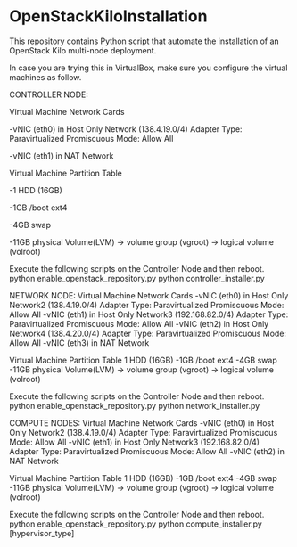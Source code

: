 # OpenStackKiloInstallation

This repository contains Python script that automate the installation of an OpenStack Kilo multi-node deployment.

In case you are trying this in VirtualBox, make sure you configure the virtual machines as follow.

CONTROLLER NODE:

Virtual Machine Network Cards

-vNIC (eth0) in Host Only Network (138.4.19.0/4) Adapter Type: Paravirtualized Promiscuous Mode: Allow All

-vNIC (eth1) in NAT Network 

Virtual Machine Partition Table

-1 HDD (16GB)

-1GB /boot ext4

-4GB swap

-11GB physical Volume(LVM) -> volume group (vgroot) -> logical volume (volroot)


Execute the following scripts on the Controller Node and then reboot.
python enable_openstack_repository.py
python controller_installer.py

NETWORK NODE:
Virtual Machine Network Cards
-vNIC (eth0) in Host Only Network2 (138.4.19.0/4) Adapter Type: Paravirtualized Promiscuous Mode: Allow All
-vNIC (eth1) in Host Only Network3 (192.168.82.0/4) Adapter Type: Paravirtualized Promiscuous Mode: Allow All
-vNIC (eth2) in Host Only Network4 (138.4.20.0/4) Adapter Type: Paravirtualized Promiscuous Mode: Allow All
-vNIC (eth3) in NAT Network

Virtual Machine Partition Table
1 HDD (16GB)
	-1GB /boot ext4
	-4GB swap
	-11GB physical Volume(LVM) -> volume group (vgroot) -> logical volume (volroot)

Execute the following scripts on the Controller Node and then reboot.
python enable_openstack_repository.py
python network_installer.py


COMPUTE NODES:
Virtual Machine Network Cards
-vNIC (eth0) in Host Only Network2 (138.4.19.0/4) Adapter Type: Paravirtualized Promiscuous Mode: Allow All
-vNIC (eth1) in Host Only Network3 (192.168.82.0/4) Adapter Type: Paravirtualized Promiscuous Mode: Allow All
-vNIC (eth2) in NAT Network

Virtual Machine Partition Table
1 HDD (16GB)
	-1GB /boot ext4
	-4GB swap
	-11GB physical Volume(LVM) -> volume group (vgroot) -> logical volume (volroot)

Execute the following scripts on the Controller Node and then reboot.
python enable_openstack_repository.py
python compute_installer.py [hypervisor_type]
